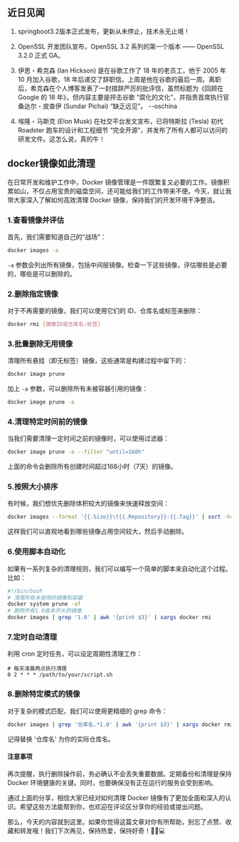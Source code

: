 ## 近日见闻

1. springboot3.2版本正式发布，更新从未停止，技术永无止境！

2. OpenSSL 开发团队宣布，OpenSSL 3.2 系列的第一个版本 —— OpenSSL 3.2.0 正式 GA。

3. 伊恩・希克森 (Ian Hickson) 是在谷歌工作了 18 年的老员工，他于 2005 年 10 月加入谷歌，18 年后递交了辞职信。上周是他在谷歌的最后一周。离职后，希克森在个人博客发表了一封措辞严厉的批评信，虽然标题为《回顾在 Google 的 18 年》，但内容主要是抨击谷歌 “腐化的文化”，并指责首席执行官桑达尔・皮查伊 (Sundar Pichai) “缺乏远见”。 --oschina

4. 埃隆・马斯克 (Elon Musk) 在社交平台发文宣布，已将特斯拉 (Tesla) 初代 Roadster 跑车的设计和工程细节 “完全开源”，并发布了所有人都可以访问的研发文件。这怎么说，真的牛！


## docker镜像如此清理


在日常开发和维护工作中，Docker 镜像管理是一件既繁复又必要的工作。镜像积累如山，不仅占用宝贵的磁盘空间，还可能给我们的工作带来不便。今天，就让我带大家深入了解如何高效清理 Docker 镜像，保持我们的开发环境干净整洁。

### 1.查看镜像并评估

首先，我们需要知道自己的“战场”：

```bash
docker images -a
```

`-a` 参数会列出所有镜像，包括中间层镜像。检查一下这些镜像，评估哪些是必要的，哪些是可以删除的。

### 2.删除指定镜像

对于不再需要的镜像，我们可以使用它们的 ID、仓库名或标签来删除：

```bash
docker rmi [镜像ID或仓库名:标签]
```

### 3.批量删除无用镜像

清理所有悬挂（即无标签）镜像，这些通常是构建过程中留下的：

```bash
docker image prune
```

加上 `-a` 参数，可以删除所有未被容器引用的镜像：

```bash
docker image prune -a
```

### 4.清理特定时间前的镜像

当我们需要清理一定时间之前的镜像时，可以使用过滤器：

```bash
docker image prune -a --filter "until=168h"
```

上面的命令会删除所有创建时间超过168小时（7天）的镜像。

### 5.按照大小排序

有时候，我们想优先删除体积较大的镜像来快速释放空间：

```bash
docker images --format '{{.Size}}\t{{.Repository}}:{{.Tag}}' | sort -hr
```

这样我们可以直观地看到哪些镜像占用空间较大，然后手动删除。

### 6.使用脚本自动化

如果有一系列复杂的清理规则，我们可以编写一个简单的脚本来自动化这个过程。比如：

```bash
#!/bin/bash
# 清理所有未使用的镜像和容器
docker system prune -af
# 删除所有1.0版本开头的镜像
docker images | grep '1.0' | awk '{print $3}' | xargs docker rmi
```

### 7.定时自动清理

利用 cron 定时任务，可以设定周期性清理工作：

```cron
# 每天凌晨两点执行清理
0 2 * * * /path/to/your/script.sh
```

### 8.删除特定模式的镜像

对于复杂的模式匹配，我们可以使用更精细的 grep 命令：

```bash
docker images | grep '仓库名.*1.0' | awk '{print $3}' | xargs docker rmi
```

记得替换 '仓库名' 为你的实际仓库名。

#### 注意事项

再次提醒，执行删除操作前，务必确认不会丢失重要数据。定期备份和清理是保持 Docker 环境健康的关键。同时，也要确保没有正在运行的服务会受到影响。

通过上面的分享，相信大家已经对如何清理 Docker 镜像有了更加全面和深入的认识。希望这些方法能帮到你，也欢迎在评论区分享你的经验或提出问题。

那么，今天的内容就到这里。如果你觉得这篇文章对你有所帮助，别忘了点赞、收藏和转发哦！我们下次再见，保持热爱，保持好奇！👋🧡💻